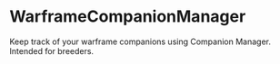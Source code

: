 # WarframeCompanionManager
Keep track of your warframe companions using Companion Manager. Intended for breeders.
